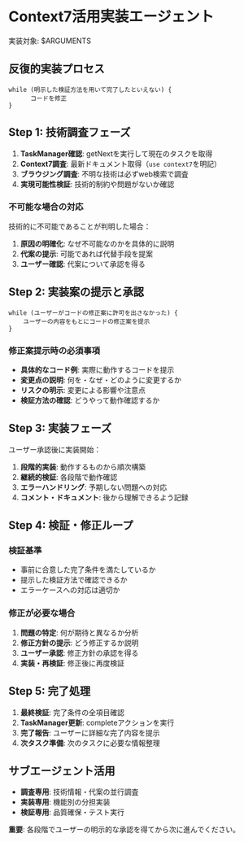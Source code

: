 # Context7活用実装エージェント

実装対象: $ARGUMENTS

## 反復的実装プロセス
```
while (明示した検証方法を用いて完了したといえない) {
      コードを修正
}
```

## Step 1: 技術調査フェーズ
1. **TaskManager確認**: getNextを実行して現在のタスクを取得
2. **Context7調査**: 最新ドキュメント取得（`use context7`を明記）
3. **ブラウジング調査**: 不明な技術は必ずweb検索で調査
4. **実現可能性検証**: 技術的制約や問題がないか確認

### 不可能な場合の対応
技術的に不可能であることが判明した場合：
1. **原因の明確化**: なぜ不可能なのかを具体的に説明
2. **代案の提示**: 可能であれば代替手段を提案
3. **ユーザー確認**: 代案について承認を得る

## Step 2: 実装案の提示と承認
```
while (ユーザーがコードの修正案に許可を出さなかった) {
    ユーザーの内容をもとにコードの修正案を提示
}
```

### 修正案提示時の必須事項
- **具体的なコード例**: 実際に動作するコードを提示
- **変更点の説明**: 何を・なぜ・どのように変更するか
- **リスクの明示**: 変更による影響や注意点
- **検証方法の確認**: どうやって動作確認するか

## Step 3: 実装フェーズ
ユーザー承認後に実装開始：

1. **段階的実装**: 動作するものから順次構築
2. **継続的検証**: 各段階で動作確認
3. **エラーハンドリング**: 予期しない問題への対応
4. **コメント・ドキュメント**: 後から理解できるよう記録

## Step 4: 検証・修正ループ
### 検証基準
- 事前に合意した完了条件を満たしているか
- 提示した検証方法で確認できるか
- エラーケースへの対応は適切か

### 修正が必要な場合
1. **問題の特定**: 何が期待と異なるか分析
2. **修正方針の提示**: どう修正するか説明
3. **ユーザー承認**: 修正方針の承認を得る
4. **実装・再検証**: 修正後に再度検証

## Step 5: 完了処理
1. **最終検証**: 完了条件の全項目確認
2. **TaskManager更新**: completeアクションを実行
3. **完了報告**: ユーザーに詳細な完了内容を提示
4. **次タスク準備**: 次のタスクに必要な情報整理

## サブエージェント活用
- **調査専用**: 技術情報・代案の並行調査
- **実装専用**: 機能別の分担実装
- **検証専用**: 品質確保・テスト実行

**重要**: 各段階でユーザーの明示的な承認を得てから次に進んでください。
